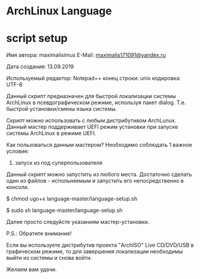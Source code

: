 #   ArchLinux Language
#   script setup

Имя автора: maximalisimus
E-Mail: maximalis171091@yandex.ru
 
Дата создания: 13.09.2019

Используемый редактор: Notepad++
    конец строки: unix
    кодировка: UTF-8
    
Данный скрипт предназначен для быстрой локализации системы ArchLinux 
в псевдографическом режиме, используя пакет dialog. 
Т.е. быстрой установки/смены языка системы.

Скрипт можно использовать с любым дистрибутивом ArchLunux. 
Данный мастер поддерживает UEFI режим установки при запуске системы ArchLinux в режиме UEFI.

Как пользоваться данным мастером?
Необходимо соблюдать 1 важное условие:
1) запуск из под суперпользователя

Данный скрипт можно запустить из любого места. 
Достаточно сделать один из файлов - испольняемым и запустить его непосредственно в консоли.

$ chmod ugo+x language-master/language-setup.sh

$ sudo sh language-master/language-setup.sh

Далее просто следуйсте указаниям мастер-установки.

P.S.: Обратите внимание!

Если вы используете дистрибутив проекта 
"ArchISO" Live CD/DVD/USB в графическом режиме, 
то для завершения локализации необходимы выйти из системы и снова войти.

Желаем вам удачи.



